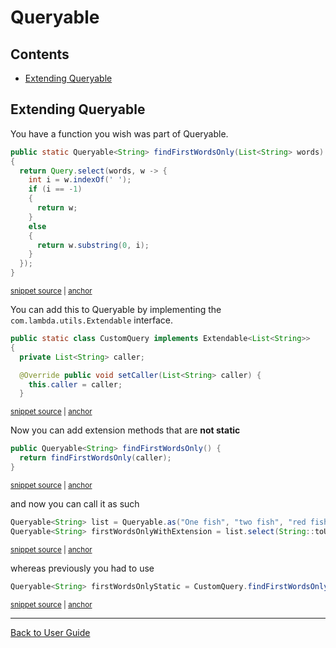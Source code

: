 <a id="top"></a>

# Queryable

<!-- toc -->
## Contents

  * [Extending Queryable](#extending-queryable)<!-- endToc -->

## Extending Queryable

You have a function you wish was part of Queryable.
<!-- snippet: custom-query -->
<a id='snippet-custom-query'></a>
```java
public static Queryable<String> findFirstWordsOnly(List<String> words)
{
  return Query.select(words, w -> {
    int i = w.indexOf(' ');
    if (i == -1)
    {
      return w;
    }
    else
    {
      return w.substring(0, i);
    }
  });
}
```
<sup><a href='/approvaltests-util-tests/src/test/java/org/lambda/query/QueryableTest.java#L31-L46' title='Snippet source file'>snippet source</a> | <a href='#snippet-custom-query' title='Start of snippet'>anchor</a></sup>
<!-- endSnippet -->
You can add this to Queryable by implementing the `com.lambda.utils.Extendable` interface.
<!-- snippet: implementing-extendable -->
<a id='snippet-implementing-extendable'></a>
```java
public static class CustomQuery implements Extendable<List<String>>
{
  private List<String> caller;

  @Override public void setCaller(List<String> caller) {
    this.caller = caller;
  }
```
<sup><a href='/approvaltests-util-tests/src/test/java/org/lambda/query/QueryableTest.java#L15-L23' title='Snippet source file'>snippet source</a> | <a href='#snippet-implementing-extendable' title='Start of snippet'>anchor</a></sup>
<!-- endSnippet -->
Now you can add extension methods that are **not static**
<!-- snippet: extendable-query -->
<a id='snippet-extendable-query'></a>
```java
public Queryable<String> findFirstWordsOnly() {
  return findFirstWordsOnly(caller);
}
```
<sup><a href='/approvaltests-util-tests/src/test/java/org/lambda/query/QueryableTest.java#L25-L29' title='Snippet source file'>snippet source</a> | <a href='#snippet-extendable-query' title='Start of snippet'>anchor</a></sup>
<!-- endSnippet -->
and now you can call it as such
<!-- snippet: custom-query-example -->
<a id='snippet-custom-query-example'></a>
```java
Queryable<String> list = Queryable.as("One fish", "two fish", "red fish", "blue fish");
Queryable<String> firstWordsOnlyWithExtension = list.select(String::toUpperCase).use(CustomQuery.class).findFirstWordsOnly();
```
<sup><a href='/approvaltests-util-tests/src/test/java/org/lambda/query/QueryableTest.java#L51-L54' title='Snippet source file'>snippet source</a> | <a href='#snippet-custom-query-example' title='Start of snippet'>anchor</a></sup>
<!-- endSnippet -->
whereas previously you had to use
<!-- snippet: custom-query-example-static -->
<a id='snippet-custom-query-example-static'></a>
```java
Queryable<String> firstWordsOnlyStatic = CustomQuery.findFirstWordsOnly(Query.select(list, String::toUpperCase));
```
<sup><a href='/approvaltests-util-tests/src/test/java/org/lambda/query/QueryableTest.java#L55-L57' title='Snippet source file'>snippet source</a> | <a href='#snippet-custom-query-example-static' title='Start of snippet'>anchor</a></sup>
<!-- endSnippet -->

---

[Back to User Guide](README.md#top)

